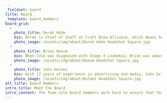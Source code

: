 ```yaml
---
_fieldset: board
title: Board
_template: board_members
board_grid:
  - 
    photo_title: Derek Hahm
    bio: Derek is Chief of Staff at Craft Brew Alliance, which means he’s one of the guys you thank whenever you sip one of your favorite beers, like Red Hook, Widmer Hefe, and Kona. Even though CBA is now the fifth largest brewery in the nation, Derek works hard to maintain close ties to the local community, giving back whenever he can. It is this commitment to others that makes him such a valued board member of Team Cole.
    photo_image: /assets/img/about/Derek Hahm Headshot Square.jpg
  - 
    photo_title: Brian Hexum
    bio: When Cole was diagnosed with Stage 4 Leukemia, Brian was amazed at how the community rallied behind his family, helping out however and whenever they could. He knows firsthand the harsh reality of caring for a child with cancer. So as board member of Team Cole, he wants other parents to know they don’t have to face it alone. His day job, however, is Business Director at Larger Thank Life. You can see their latest high quality graphics and prints throughout the city of Portland, including many Trimet buses and trains.
    photo_image: /assets/img/about/Hexum Headshot Square.jpg
  - 
    photo_title: John Holmes
    bio: With 17 years of experience in advertising and media, John brings considerable marketing expertise to Team Cole. His digital ad agency, Sq1 handles all of our marketing efforts, bringing greater levels of awareness to everything we do. A philanthropist at heart, John continues to give his 110% in promoting Team Cole, hosting fundraisers and benefits whenever he isn’t busy winning new clients.
    photo_image: /assets/img/about/Holmes Headshot Square.jpg
alt_title: Board Members
intro_title: Meet the Board
intro_content: The Team Cole board members work hard to ensure that Team Cole is performing to the best of its abilities.
---
```











